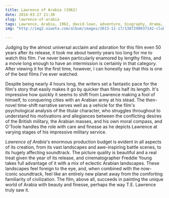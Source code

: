 ```yaml
---
title: Lawrence of Arabia (1962)
date: 2014-03-27 21:30 
slug: lawrence-of-arabia
tags: Lawrence, Arabia, 1962, david-lean, adventure, biography, drama, peter o'toole, omar sharif, alec guinness, anthony-quinn
img: "http://img2.niwota.com/album/images/2013-12-17/1387290037142-club.jpg"

---
```


Judging by the almost universal acclaim and adoration for this film even 50 years after its release, it took me about twenty years too long for me to watch this film. I've never been particularly enamored by lengthy films, and a movie long enough to have an intermission is certainly in that category. After viewing it for the first time, however, I can honestly say that this is one of the best films I've ever watched. 

Despite being nearly 4 hours long, the writers set a fantastic pace for the film's story that easily makes it go by quicker than films half its length. It's impressive how quickly it seems to shift from Lawrence making a fool of himself, to conquering cities with an Arabian army at his stead. The then-novel time-shift narrative serves well as a vehicle for the film's psychological analysis of the titular character, who struggles throughout to understand his motivations and allegiances between the conflicting desires of the British military, the Arabian masses, and his own moral compass, and O'Toole handles the role with care and finesse as he depicts Lawrence at varying stages of his impressive military service.

_Lawrence of Arabia_'s enormous production budget is evident in all aspects of its creation, from its vast landscapes and awe-inspiring battle scenes, to its hugely affecting soundtrack. The picture quality is beautiful and a real treat given the year of its release, and cinematographer Freddie Young takes full advantage of it with a mix of eclectic Arabian landscapes. These landscapes feel foreign to the eye, and, when combined with the now-iconic soundtrack, feel like an entirely new planet away from the comforting familiarity of civilization. The film, above all, succeeds in painting the unique world of Arabia with beauty and finesse, perhaps the way T.E. Lawrence truly saw it.